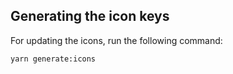 ## Generating the icon keys

For updating the icons, run the following command:

```bash
yarn generate:icons
```

